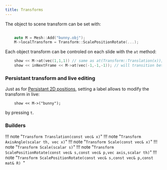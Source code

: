 ```yaml
---
title: Transforms
---
```

The object to scene transform can be set with:
``` c++ 
    
    auto M = Mesh::Add("bunny.obj");
    M->localTransform = Transform::ScalePositionRotate(...);
```

Each object transform can be controled on each slide with the ```at``` method:
``` c++ 
    show << M->at(vec(1,1,1)) // same as at(Transform::Translation(x));
    show << inNextFrame << M->at(vec(-1,-1,-1)); // will transition between transforms
```

### Persistant transform and live editing

Just as for [Persistant 2D positions](../../placement/persistant_placement), setting a label allows to modify the transform in live:
```
    show << M->("bunny");
```
by pressing ```t```.


### Builders

!!! note "```Transform Translation(const vec& x)```"
!!! note "```Transform AxisAngle(scalar th, vec x)```"
!!! note "```Transform Scale(const vec& x)```"
!!! note "```Transform Scale(scalar s)```"
!!! note "```Transform ScalePositionRotate(const vec& s,const vec& p,vec axis,scalar th)```"
!!! note "```Transform ScalePositionRotate(const vec& s,const vec& p,const mat& R) ```"
     
